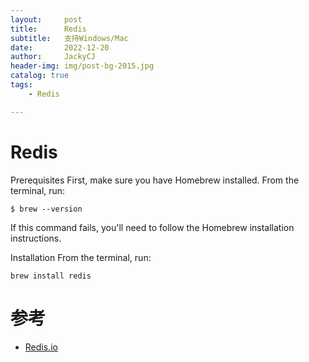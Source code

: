 ```yaml
---
layout:     post
title:      Redis
subtitle:   支持Windows/Mac
date:       2022-12-20
author:     JackyCJ
header-img: img/post-bg-2015.jpg
catalog: true
tags:
    - Redis

---
```


# Redis

Prerequisites
First, make sure you have Homebrew installed. From the terminal, run:

	$ brew --version
If this command fails, you'll need to follow the Homebrew installation instructions.

Installation
From the terminal, run:

	brew install redis

# 参考
- [Redis.io](https://redis.io/docs/getting-started/installation/install-redis-on-mac-os/)